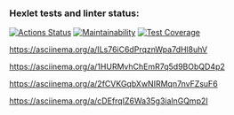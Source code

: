 ### Hexlet tests and linter status:
[![Actions Status](https://github.com/rekstind/java-project-61/workflows/hexlet-check/badge.svg)](https://github.com/rekstind/java-project-61/actions)
[![Maintainability](https://api.codeclimate.com/v1/badges/a472ed4df1a0eef2a29f/maintainability)](https://codeclimate.com/github/rekstind/java-project-61/maintainability)
[![Test 
Coverage](https://api.codeclimate.com/v1/badges/a472ed4df1a0eef2a29f/test_coverage)](https://codeclimate.com/github/rekstind/java-project-61/test_coverage)

https://asciinema.org/a/ILs76iC6dPrqznWpa7dHl8uhV

https://asciinema.org/a/1HURMvhChEmR7q5d9BObQD4p2

https://asciinema.org/a/2fCVKGqbXwNIRMqn7nvFZsuF6

https://asciinema.org/a/cDEfrqIZ6Wa35g3ialnGQmp2I